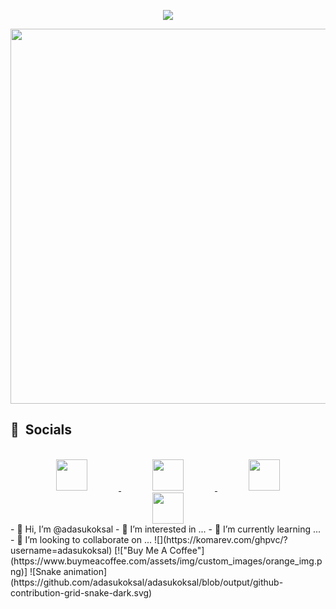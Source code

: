 <p align="Center">
  <img src="https://capsule-render.vercel.app/api?type=waving&color=0:FF0000,20:FF3300,40:FF6600,60:FF9900,80:FFCC00,100:FFA500&animation=scaleIn&text=%F0%9F%9A%80%20Hello%20World!%20It%27s%20me%20Ada%20Su%20the%20conqueror!%F0%9F%98%9C%20&fontSize=30&stroke=FFFF00&height=150&fontAlignY=30&fontColor=000080&strokeWidth=1"/>
</p>
<div align="Center" >
  <img width ="850" height="600" src="/neon-genesis-evangelion-power.gif"/>
</div>

<h2> 📱 &nbsp;Socials</h2>
</br>
<div align="Center">
<a href="https://yagizkarakus.github.io/about/" target="_blank" hspace="10">
  <img height="50" src="/blog.svg" hspace="50"/>
  </a>
<a href="https://www.instagram.com/yagizkarakuss/" target=”_blank” hspace="10">
  <img height="50" src="/instalogo.svg" hspace="50"/>
</a>
<a href="https://www.linkedin.com/in/yagiz-karakus/" target=”_blank” hspace="10">
  <img height="50" src="/linkedin.svg" hspace="50"/>
</a>
<a href="https://twitter.com/yagiz_karakus" target=”_blank” hspace="10">
  <img height="50" src="/twitter.svg" hspace="50"/>
</a>
</div>
- 👋 Hi, I’m @adasukoksal
- 👀 I’m interested in ...
- 🌱 I’m currently learning ...
- 💞️ I’m looking to collaborate on ...
![](https://komarev.com/ghpvc/?username=adasukoksal)
[!["Buy Me A Coffee"](https://www.buymeacoffee.com/assets/img/custom_images/orange_img.png)]
 ![Snake animation](https://github.com/adasukoksal/adasukoksal/blob/output/github-contribution-grid-snake-dark.svg)
<!---
adasukoksal/adasukoksal is a ✨ special ✨ repository because its `README.md` (this file) appears on your GitHub profile.
You can click the Preview link to take a look at your changes.
--->
